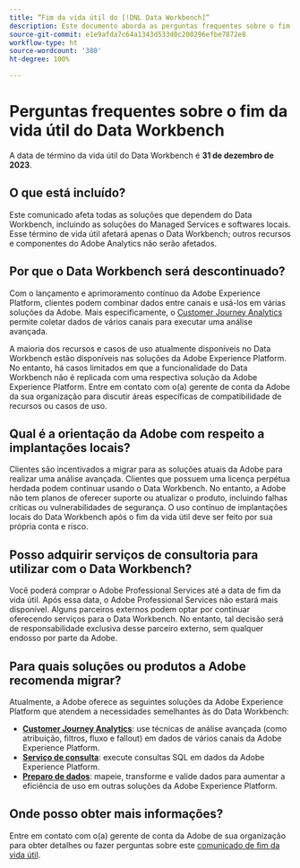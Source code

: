```yaml
---
title: “Fim da vida útil do [!DNL Data Workbench]”
description: Este documento aborda as perguntas frequentes sobre o fim da vida útil do  [!DNL Data Workbench].
source-git-commit: e1e9afda7c64a1343d533d0c200296efbe7872e8
workflow-type: ht
source-wordcount: '380'
ht-degree: 100%

---
```



# Perguntas frequentes sobre o fim da vida útil do Data Workbench

A data de término da vida útil do Data Workbench é **31 de dezembro de 2023**.

## O que está incluído?

Este comunicado afeta todas as soluções que dependem do Data Workbench, incluindo as soluções do Managed Services e softwares locais. Esse término de vida útil afetará apenas o Data Workbench; outros recursos e componentes do Adobe Analytics não serão afetados.

## Por que o Data Workbench será descontinuado?

Com o lançamento e aprimoramento contínuo da Adobe Experience Platform, clientes podem combinar dados entre canais e usá-los em várias soluções da Adobe. Mais especificamente, o [Customer Journey Analytics](https://experienceleague.adobe.com/docs/analytics-platform/using/cja-landing.html) permite coletar dados de vários canais para executar uma análise avançada.

A maioria dos recursos e casos de uso atualmente disponíveis no Data Workbench estão disponíveis nas soluções da Adobe Experience Platform. No entanto, há casos limitados em que a funcionalidade do Data Workbench não é replicada com uma respectiva solução da Adobe Experience Platform. Entre em contato com o(a) gerente de conta da Adobe da sua organização para discutir áreas específicas de compatibilidade de recursos ou casos de uso.

## Qual é a orientação da Adobe com respeito a implantações locais?

Clientes são incentivados a migrar para as soluções atuais da Adobe para realizar uma análise avançada. Clientes que possuem uma licença perpétua herdada podem continuar usando o Data Workbench. No entanto, a Adobe não tem planos de oferecer suporte ou atualizar o produto, incluindo falhas críticas ou vulnerabilidades de segurança. O uso contínuo de implantações locais do Data Workbench após o fim da vida útil deve ser feito por sua própria conta e risco.

## Posso adquirir serviços de consultoria para utilizar com o Data Workbench?

Você poderá comprar o Adobe Professional Services até a data de fim da vida útil. Após essa data, o Adobe Professional Services não estará mais disponível. Alguns parceiros externos podem optar por continuar oferecendo serviços para o Data Workbench. No entanto, tal decisão será de responsabilidade exclusiva desse parceiro externo, sem qualquer endosso por parte da Adobe.

## Para quais soluções ou produtos a Adobe recomenda migrar?

Atualmente, a Adobe oferece as seguintes soluções da Adobe Experience Platform que atendem a necessidades semelhantes às do Data Workbench:

* [**Customer Journey Analytics**](https://experienceleague.adobe.com/docs/analytics-platform/using/cja-landing.html): use técnicas de análise avançada (como atribuição, filtros, fluxo e fallout) em dados de vários canais da Adobe Experience Platform.
* [**Serviço de consulta**](https://experienceleague.adobe.com/docs/experience-platform/query/home.html): execute consultas SQL em dados da Adobe Experience Platform.
* [**Preparo de dados**](https://experienceleague.adobe.com/docs/experience-platform/data-prep/home.html): mapeie, transforme e valide dados para aumentar a eficiência de uso em outras soluções da Adobe Experience Platform.

## Onde posso obter mais informações?

Entre em contato com o(a) gerente de conta da Adobe de sua organização para obter detalhes ou fazer perguntas sobre este [comunicado de fim da vida útil](https://express.adobe.com/page/GSu6oKOD88GAj/).
